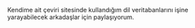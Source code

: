 Kendime ait çeviri sitesinde kullandığım dil veritabanlarını işine yarayabilecek arkadaşlar için paylaşıyorum.
